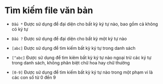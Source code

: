 # Tìm kiếm file văn bản

- `Dấu *` Được sử dụng để đại diện cho bất kỳ ký tự nào, bao gồm cả không có ký tự

- `Dấu ?` Được sử dụng để đại diện cho bất kỳ một ký tự nào

- `[abc]` Được sử dụng để tìm kiếm bất kỳ ký tự trong danh sách

- `[^abc]` Được sử dụng để tìm kiêm bất kỳ ký tự nào ngoại trừ các ký tự trong danh sách,
không phân biệt chữ hoa hay chữ thường

- `[0-9]` Được sử dụng để tìm kiếm bất kỳ ký tự nào trong một phạm vi là các con số từ 0 đến 9